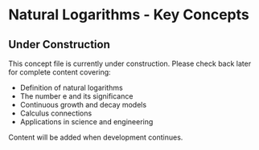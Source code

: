 # Natural Logarithms - Key Concepts

## Under Construction

This concept file is currently under construction. Please check back later for complete content covering:

- Definition of natural logarithms
- The number e and its significance
- Continuous growth and decay models
- Calculus connections
- Applications in science and engineering

Content will be added when development continues.
